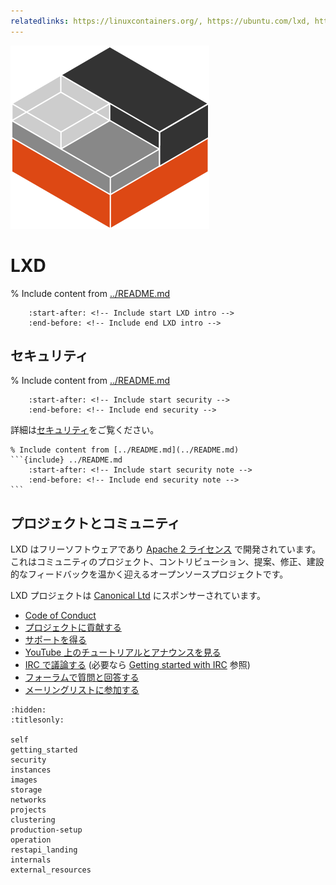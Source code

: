 ```yaml
---
relatedlinks: https://linuxcontainers.org/, https://ubuntu.com/lxd, https://ubuntu.com/blog/open-source-for-beginners-dev-environment-with-lxd
---
```


[![LXD](./.sphinx/_static/download/containers.png)](https://linuxcontainers.org/lxd)

# LXD

% Include content from [../README.md](../README.md)
```{include} ../README.md
    :start-after: <!-- Include start LXD intro -->
    :end-before: <!-- Include end LXD intro -->
```

## セキュリティ

% Include content from [../README.md](../README.md)
```{include} ../README.md
    :start-after: <!-- Include start security -->
    :end-before: <!-- Include end security -->
```

詳細は[セキュリティ](security.md)をご覧ください。

````{important}
% Include content from [../README.md](../README.md)
```{include} ../README.md
    :start-after: <!-- Include start security note -->
    :end-before: <!-- Include end security note -->
```
````

## プロジェクトとコミュニティ

LXD はフリーソフトウェアであり [Apache 2 ライセンス](https://www.apache.org/licenses/LICENSE-2.0) で開発されています。
これはコミュニティのプロジェクト、コントリビューション、提案、修正、建設的なフィードバックを温かく迎えるオープンソースプロジェクトです。

LXD プロジェクトは [Canonical Ltd](https://www.canonical.com) にスポンサーされています。

- [Code of Conduct](https://github.com/lxc/lxd/blob/master/CODE_OF_CONDUCT.md) <!-- wokeignore:rule=master -->
- [プロジェクトに貢献する](contributing.md)
- [サポートを得る](support.md)
- [YouTube 上のチュートリアルとアナウンスを見る](https://www.youtube.com/c/LXDvideos)
- [IRC で議論する](https://web.libera.chat/#lxc) (必要なら [Getting started with IRC](https://discuss.linuxcontainers.org/t/getting-started-with-irc/11920) 参照)
- [フォーラムで質問と回答する](https://discuss.linuxcontainers.org)
- [メーリングリストに参加する](https://lists.linuxcontainers.org)

```{toctree}
:hidden:
:titlesonly:

self
getting_started
security
instances
images
storage
networks
projects
clustering
production-setup
operation
restapi_landing
internals
external_resources
```
